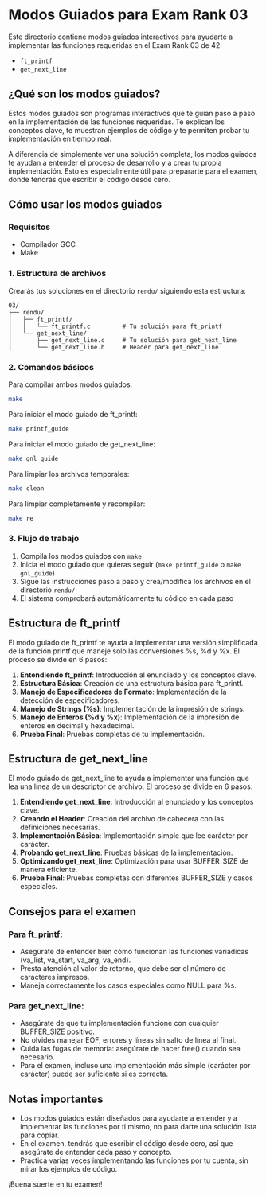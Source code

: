 # Modos Guiados para Exam Rank 03

Este directorio contiene modos guiados interactivos para ayudarte a implementar las funciones requeridas en el Exam Rank 03 de 42:
- `ft_printf`
- `get_next_line`

## ¿Qué son los modos guiados?

Estos modos guiados son programas interactivos que te guían paso a paso en la implementación de las funciones requeridas. Te explican los conceptos clave, te muestran ejemplos de código y te permiten probar tu implementación en tiempo real.

A diferencia de simplemente ver una solución completa, los modos guiados te ayudan a entender el proceso de desarrollo y a crear tu propia implementación. Esto es especialmente útil para prepararte para el examen, donde tendrás que escribir el código desde cero.

## Cómo usar los modos guiados

### Requisitos
- Compilador GCC
- Make

### 1. Estructura de archivos

Crearás tus soluciones en el directorio `rendu/` siguiendo esta estructura:

```
03/
├── rendu/
│   ├── ft_printf/
│   │   └── ft_printf.c         # Tu solución para ft_printf
│   └── get_next_line/
│       ├── get_next_line.c     # Tu solución para get_next_line
│       └── get_next_line.h     # Header para get_next_line
```

### 2. Comandos básicos

Para compilar ambos modos guiados:
```bash
make
```

Para iniciar el modo guiado de ft_printf:
```bash
make printf_guide
```

Para iniciar el modo guiado de get_next_line:
```bash
make gnl_guide
```

Para limpiar los archivos temporales:
```bash
make clean
```

Para limpiar completamente y recompilar:
```bash
make re
```

### 3. Flujo de trabajo

1. Compila los modos guiados con `make`
2. Inicia el modo guiado que quieras seguir (`make printf_guide` o `make gnl_guide`)
3. Sigue las instrucciones paso a paso y crea/modifica los archivos en el directorio `rendu/`
4. El sistema comprobará automáticamente tu código en cada paso

## Estructura de ft_printf

El modo guiado de ft_printf te ayuda a implementar una versión simplificada de la función printf que maneje solo las conversiones %s, %d y %x. El proceso se divide en 6 pasos:

1. **Entendiendo ft_printf**: Introducción al enunciado y los conceptos clave.
2. **Estructura Básica**: Creación de una estructura básica para ft_printf.
3. **Manejo de Especificadores de Formato**: Implementación de la detección de especificadores.
4. **Manejo de Strings (%s)**: Implementación de la impresión de strings.
5. **Manejo de Enteros (%d y %x)**: Implementación de la impresión de enteros en decimal y hexadecimal.
6. **Prueba Final**: Pruebas completas de tu implementación.

## Estructura de get_next_line

El modo guiado de get_next_line te ayuda a implementar una función que lea una línea de un descriptor de archivo. El proceso se divide en 6 pasos:

1. **Entendiendo get_next_line**: Introducción al enunciado y los conceptos clave.
2. **Creando el Header**: Creación del archivo de cabecera con las definiciones necesarias.
3. **Implementación Básica**: Implementación simple que lee carácter por carácter.
4. **Probando get_next_line**: Pruebas básicas de la implementación.
5. **Optimizando get_next_line**: Optimización para usar BUFFER_SIZE de manera eficiente.
6. **Prueba Final**: Pruebas completas con diferentes BUFFER_SIZE y casos especiales.

## Consejos para el examen

### Para ft_printf:
- Asegúrate de entender bien cómo funcionan las funciones variádicas (va_list, va_start, va_arg, va_end).
- Presta atención al valor de retorno, que debe ser el número de caracteres impresos.
- Maneja correctamente los casos especiales como NULL para %s.

### Para get_next_line:
- Asegúrate de que tu implementación funcione con cualquier BUFFER_SIZE positivo.
- No olvides manejar EOF, errores y líneas sin salto de línea al final.
- Cuida las fugas de memoria: asegúrate de hacer free() cuando sea necesario.
- Para el examen, incluso una implementación más simple (carácter por carácter) puede ser suficiente si es correcta.

## Notas importantes

- Los modos guiados están diseñados para ayudarte a entender y a implementar las funciones por ti mismo, no para darte una solución lista para copiar.
- En el examen, tendrás que escribir el código desde cero, así que asegúrate de entender cada paso y concepto.
- Practica varias veces implementando las funciones por tu cuenta, sin mirar los ejemplos de código.

¡Buena suerte en tu examen!
